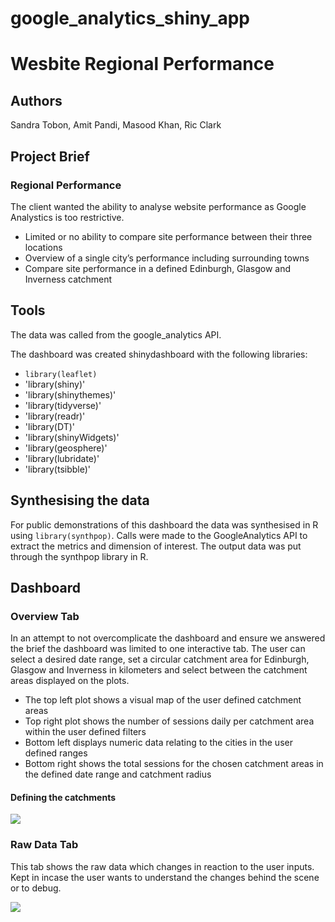 # google_analytics_shiny_app

# Wesbite Regional Performance

## Authors
Sandra Tobon, Amit Pandi, Masood Khan, Ric Clark

## Project Brief
### Regional Performance

The client wanted the ability to analyse website performance as Google Analystics is too restrictive.
- Limited or no ability to compare site performance between their three locations
- Overview of a single city’s performance including surrounding towns
- Compare site performance in a defined Edinburgh, Glasgow and Inverness catchment

## Tools

The data was called from the google_analytics API.

The dashboard was created shinydashboard with the following libraries: 
- `library(leaflet)`
- 'library(shiny)'           
- 'library(shinythemes)'
- 'library(tidyverse)'               
- 'library(readr)'
- 'library(DT)'
- 'library(shinyWidgets)'
- 'library(geosphere)'
- 'library(lubridate)'
- 'library(tsibble)'


## Synthesising the data
For public demonstrations of this dashboard the data was synthesised in R using `library(synthpop)`. 
Calls were made to the GoogleAnalytics API to extract the metrics and dimension of interest. The output data was put through the synthpop library in R.

## Dashboard
### Overview Tab
In an attempt to not overcomplicate the dashboard and ensure we answered the brief the dashboard was limited to one interactive tab. The user can select a desired date range, set a circular catchment area for Edinburgh, Glasgow and Inverness in kilometers and select between the catchment areas displayed on the plots. 

- The top left plot shows a visual map of the user defined catchment areas
- Top right plot shows the number of sessions daily per catchment area within the user defined filters
- Bottom left displays numeric data relating to the cities in the user defined ranges
- Bottom right shows the total sessions for the chosen catchment areas in the defined date range and catchment radius

#### Defining the catchments


![](/www/screenshot_overview.png)

### Raw Data Tab
This tab shows the raw data which changes in reaction to the user inputs. Kept in incase the user wants to understand the changes behind the scene or to debug.

![](/www/screenshot_rawdata_menu.png)
